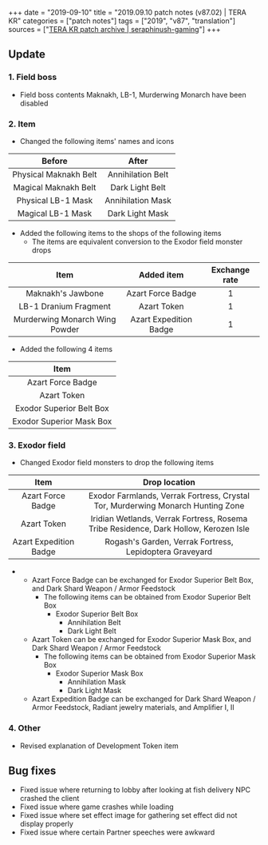 +++
date = "2019-09-10"
title = "2019.09.10 patch notes (v87.02) | TERA KR"
categories = ["patch notes"]
tags = ["2019", "v87", "translation"]
sources = ["[TERA KR patch archive | seraphinush-gaming](/ko/patch/2019/v87-02)"]
+++

## Update

### **1.** Field boss
- Field boss contents Maknakh, LB-1, Murderwing Monarch have been disabled

### **2.** Item
- Changed the following items' names and icons

| Before | After |
| :-: | :-: |
| Physical Maknakh Belt | Annihilation Belt |
| Magical Maknakh Belt | Dark Light Belt |
| Physical LB-1 Mask | Annihilation Mask |
| Magical LB-1 Mask | Dark Light Mask |

- Added the following items to the shops of the following items
  - The items are equivalent conversion to the Exodor field monster drops

| Item | Added item | Exchange rate |
| :-: | :-: | :-: |
| Maknakh's Jawbone | Azart Force Badge | 1 |
| LB-1 Dranium Fragment | Azart Token | 1 |
| Murderwing Monarch Wing Powder | Azart Expedition Badge | 1 |

- Added the following 4 items

| Item |
| :-: |
| Azart Force Badge |
| Azart Token |
| Exodor Superior Belt Box |
| Exodor Superior Mask Box |

### **3.** Exodor field
- Changed Exodor field monsters to drop the following items

| Item | Drop location |
| :-: | :-: |
| Azart Force Badge | Exodor Farmlands, Verrak Fortress, Crystal Tor, Murderwing Monarch Hunting Zone |
| Azart Token | Iridian Wetlands, Verrak Fortress, Rosema Tribe Residence, Dark Hollow, Kerozen Isle |
| Azart Expedition Badge | Rogash's Garden, Verrak Fortress, Lepidoptera Graveyard |

- 
  - Azart Force Badge can be exchanged for Exodor Superior Belt Box, and Dark Shard Weapon / Armor Feedstock
    - The following items can be obtained from Exodor Superior Belt Box
      - Exodor Superior Belt Box
        - Annihilation Belt
        - Dark Light Belt
  - Azart Token can be exchanged for Exodor Superior Mask Box, and Dark Shard Weapon / Armor Feedstock
    - The following items can be obtained from Exodor Superior Mask Box
      - Exodor Superior Mask Box
        - Annihilation Mask
        - Dark Light Mask
  - Azart Expedition Badge can be exchanged for Dark Shard Weapon / Armor Feedstock, Radiant jewelry materials, and Amplifier I, II

### **4.** Other
- Revised explanation of Development Token item

## Bug fixes

- Fixed issue where returning to lobby after looking at fish delivery NPC crashed the client
- Fixed issue where game crashes while loading
- Fixed issue where set effect image for gathering set effect did not display properly
- Fixed issue where certain Partner speeches were awkward
